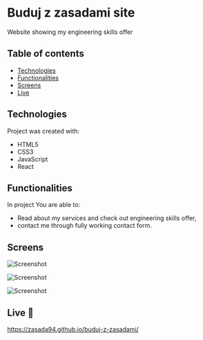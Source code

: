 # Buduj z zasadami site
Website showing my engineering skills offer

## Table of contents
* [Technologies](#technologies)
* [Functionalities](#functionalities)
* [Screens](#screens)
* [Live](#live-star2)

## Technologies
Project was created with:
* HTML5
* CSS3
* JavaScript
* React

## Functionalities
In project You are able to:
* Read about my services and check out engineering skills offer,
* contact me through fully working contact form.



## Screens  
![Screenshot](./images/screenshots/1.png)

![Screenshot](./images/screenshots/2.png)

![Screenshot](./images/screenshots/3.png)

## Live :star2:
https://zasada94.github.io/buduj-z-zasadami/
